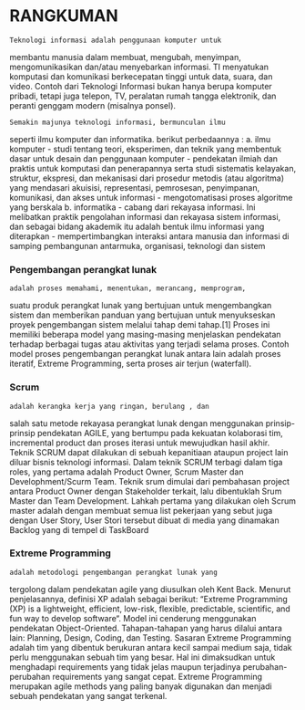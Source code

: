 # RANGKUMAN #

    Teknologi informasi adalah penggunaan komputer untuk
membantu manusia dalam membuat, mengubah, menyimpan, mengomunikasikan dan/atau menyebarkan informasi. TI menyatukan komputasi dan komunikasi berkecepatan tinggi untuk data, suara, dan video. Contoh dari Teknologi Informasi bukan hanya berupa komputer pribadi, tetapi juga telepon, TV, peralatan rumah tangga elektronik, dan peranti genggam modern (misalnya ponsel).

    Semakin majunya teknologi informasi, bermunculan ilmu
seperti ilmu komputer dan informatika. berikut perbedaannya :
a. ilmu komputer
    - studi tentang teori, eksperimen, dan teknik yang membentuk dasar untuk desain dan penggunaan komputer
    - pendekatan ilmiah dan praktis untuk komputasi dan penerapannya serta studi sistematis kelayakan, struktur, ekspresi, dan mekanisasi dari prosedur metodis (atau algoritma) yang mendasari akuisisi, representasi, pemrosesan, penyimpanan, komunikasi, dan akses untuk informasi
    - mengotomatisasi proses algoritme yang berskala
b. informatika
    - cabang dari rekayasa informasi. Ini melibatkan praktik pengolahan informasi dan rekayasa sistem informasi, dan sebagai bidang akademik itu adalah bentuk ilmu informasi yang diterapkan
    - mempertimbangkan interaksi antara manusia dan informasi di samping pembangunan antarmuka, organisasi, teknologi dan sistem

### Pengembangan perangkat lunak ###

    adalah proses memahami, menentukan, merancang, memprogram,
suatu produk perangkat lunak yang bertujuan untuk mengembangkan sistem dan memberikan panduan yang bertujuan untuk menyukseskan proyek pengembangan sistem melalui tahap demi tahap.[1] Proses ini memiliki beberapa model yang masing-masing menjelaskan pendekatan terhadap berbagai tugas atau aktivitas yang terjadi selama proses. Contoh model proses pengembangan perangkat lunak antara lain adalah proses iteratif, Extreme Programming, serta proses air terjun (waterfall).

### Scrum ###

    adalah kerangka kerja yang ringan, berulang , dan
salah satu metode rekayasa perangkat lunak dengan menggunakan prinsip-prinsip pendekatan AGILE, yang bertumpu pada kekuatan kolaborasi tim, incremental product dan proses iterasi untuk mewujudkan hasil akhir.
Teknik SCRUM dapat dilakukan di sebuah kepanitiaan ataupun project lain diluar bisnis teknologi informasi. Dalam teknik SCRUM terbagi dalam tiga roles, yang pertama adalah Product Owner, Scrum Master dan Develophment/Scurm Team. 
Teknik srum dimulai dari pembahasan project antara Product Owner dengan Stakeholder terkait, lalu dibentuklah Srum Master dan Team Development. Lahkah pertama yang dilakukan oleh Scrum master adalah dengan membuat semua list pekerjaan yang sebut juga dengan User Story, User Stori tersebut dibuat di media yang dinamakan Backlog yang di tempel di TaskBoard


### Extreme Programming ###

    adalah metodologi pengembangan perangkat lunak yang
tergolong dalam pendekatan agile yang diusulkan oleh Kent Back. Menurut penjelasannya, definisi XP adalah sebagai berikut: “Extreme Programming (XP) is a lightweight, efficient, low-risk, flexible, predictable, scientific, and fun way to develop software“. Model ini cenderung menggunakan pendekatan Object-Oriented. Tahapan-tahapan yang harus dilalui antara lain: Planning, Design, Coding, dan Testing. Sasaran Extreme Programming adalah tim yang dibentuk berukuran antara kecil sampai medium saja, tidak perlu menggunakan sebuah tim yang besar. Hal ini dimaksudkan untuk menghadapi requirements yang tidak jelas maupun terjadinya perubahan-perubahan requirements yang sangat cepat. Extreme Programming merupakan agile methods yang paling banyak digunakan dan menjadi sebuah pendekatan yang sangat terkenal.
